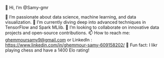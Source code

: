 👋 Hi, I’m @Samy-gmr

🌟 I’m passionate about data science, machine learning, and data visualization.
🚀 I’m currently diving deep into advanced techniques in TensorFlow and Spark MLlib.
🤝 I’m looking to collaborate on innovative data projects and open-source contributions.
📫 How to reach me: ghemmoursamy9@gmail.com or LinkedIn : https://www.linkedin.com/in/ghemmour-samy-609158202/
🎲 Fun fact: I likr playing chess and have a 1400 Elo rating!

<!---
Samy-gmr/Samy-gmr is a ✨ special ✨ repository because its `README.md` (this file) appears on your GitHub profile.
You can click the Preview link to take a look at your changes.
--->
